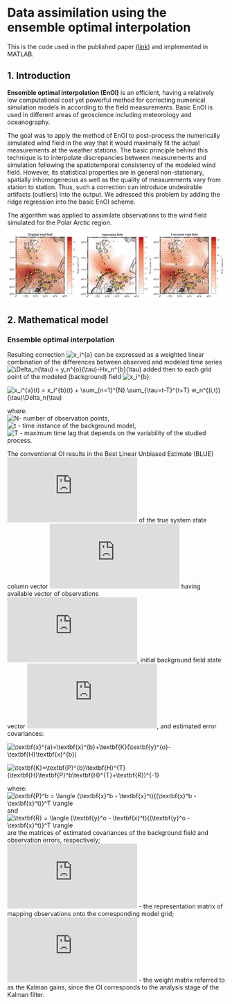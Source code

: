# Data assimilation using the ensemble optimal interpolation 

This is the code used in the published paper 
[(link)](https://pdf.sciencedirectassets.com/280203/1-s2.0-S1877050917X00185/1-s2.0-S1877050917324018/main.pdf?X-Amz-Security-Token=IQoJb3JpZ2luX2VjEOv%2F%2F%2F%2F%2F%2F%2F%2F%2F%2FwEaCXVzLWVhc3QtMSJHMEUCIF3HyEj4mBd52IK3zURu9duVe8bGG307y0ilSWDBO2ddAiEA8YWMCaHkavyyyVaCcua6nmxsMZWq7JQsa%2Fw7AU2c6G8qtAMIcxACGgwwNTkwMDM1NDY4NjUiDDnfD9In0KNUouQGkiqRA36VqpAJZXvfNnC2ooX6B8PC%2FVcZhkS82EMgsfgRTYEGqrZGqMJ%2BUKA3%2FlkbeJsoixCE1cl%2FijXhEJxehplFadwbJylGZm5Nt9K%2BFxRUYT%2BCEjv5MYX8Wz0mPvB4WSFERzd4TnN0wsXztgdlOaMMeM8m2RhvwyJa70Fg5irDeClgONDuHV6bjOtSy0WIhp8bywcijpx%2B5mVOs81FIAggaDlGS1EG27dlzncYLED8TMQqCp6cdii%2FRe66e%2FevpKgutDkG3ebvk4AabCkDDRlBgwTJXvCeB%2FzJAY%2Bua8mXWKerqnlqCEGob%2FJChxHY9aC3ZvbW3nvA7MXc3rujoNmxdlkjjaylk88QzwRzBvrvSjaZTntCCEZDh9Of9%2Fpq7lr2cfCkqFTDGYmOZYMqfplfQLD8jrTzjuuugWrUJvy3ou01SOFJ8EmzDPRHEItmIXPyg9PPXheAhGTT7FRyw5DtrX01cnF3whlPsbH1kQhW1mKvxpfBAVnm9QvPH0FihpnkrbRgLHCPmXQQQCvjySsX1E%2FvMMTN%2B%2FAFOusBmmVohI%2FZF8R416EzBvOm6g0TeWqMgrDSIP%2F1iDG031qdPQ%2B58sEPO4ttDvQO7YXO8bLEQFPcxFvB2CFWcHKNYDLygugpeaNRQARoR2naqL61BNI8EPS7%2FM4XXPJ3pDV39xnVyUwILuOXv2cGPZRZj3nPDB8lKRet48FweeRROVHAPwT%2Bg7UNvYhsUtKzqWcFi2YITM1SpBbzDGphk%2BfiM3x1k4tPmUfQVKKdiCX%2BIjuQ9WEgVFWXfTnm5Q3UntVB1%2Br7uBeGP9%2FahDQx03M9UAxm9vOLTSHAhIpcF1tTjv%2BJx6LzINzcAxblCw%3D%3D&X-Amz-Algorithm=AWS4-HMAC-SHA256&X-Amz-Date=20200115T112738Z&X-Amz-SignedHeaders=host&X-Amz-Expires=300&X-Amz-Credential=ASIAQ3PHCVTYSTT3PKHB%2F20200115%2Fus-east-1%2Fs3%2Faws4_request&X-Amz-Signature=11104111acd2c5b5bbde5995b14ea96773c4a68f5d1420f133a2769de3d96376&hash=ef367e610d7f5354ba7e1b7e81a829c78afed3f7f5b528b52e75465ee62a5945&host=68042c943591013ac2b2430a89b270f6af2c76d8dfd086a07176afe7c76c2c61&pii=S1877050917324018&tid=spdf-5612e98e-b063-4c91-a35b-d67c416c63ce&sid=c6eb608775fd5340483b0a5-04e8b0c018afgxrqb&type=client)
and implemented in MATLAB.

## 1. Introduction
 **Ensemble optimal interpolation (EnOI)** is an efficient, having a relatively low computational cost yet powerful
 method for correcting numerical simulation models in according to the field measurements. Basic EnOI is used in different areas 
 of geoscience including meteorology and oceanography. 
 
 The goal was to apply the method of EnOI to post-process the numerically simulated wind field in the way that it would maximally 
 fit the actual measurements at the weather stations. The basic principle behind this technique is to interpolate discrepancies 
 between measurements and simulation following the spatiotemporal consistency 
 of the modeled wind field. However, its statistical properties are in general non-stationary, spatially inhomogeneous 
 as well as the quality of measurements vary from station to station. 
 Thus, such a correction can introduce undesirable artifacts (outliers) into the output. We adressed this problem by 
 adding the ridge regression into the basic EnOI scheme.
 
 The algorithm was applied to assimilate observations to the wind field simulated for the Polar Arctic region.
 
![EnOI work example for Arctic](https://github.com/AntonGusarov/oi_fusion/blob/master/Fields.jpg)
 
 ## 2. Mathematical model
 
### Ensemble optimal interpolation

Resulting correction ![x_i^{a}](https://render.githubusercontent.com/render/math?math=x_i%5E%7Ba%7D) can be expressed as a weighted linear combination of the differences between observed and modeled time series 
![\Delta_n(\tau) = y_n^{o}(\tau)-Hx_n^{b}(\tau) ](https://render.githubusercontent.com/render/math?math=%5CDelta_n(%5Ctau)%20%3D%20y_n%5E%7Bo%7D(%5Ctau)-Hx_n%5E%7Bb%7D(%5Ctau)%20) added then to each grid point of the modeled (background) field ![x_i^{b}](https://render.githubusercontent.com/render/math?math=x_i%5E%7Bb%7D):

![x_i^{a}(t) = x_i^{b}(t) + \sum_{n=1}^{N} \sum_{\tau=t-T}^{t+T} w_n^{(i,t)}(\tau)\Delta_n(\tau)](https://render.githubusercontent.com/render/math?math=x_i%5E%7Ba%7D(t)%20%3D%20x_i%5E%7Bb%7D(t)%20%2B%20%5Csum_%7Bn%3D1%7D%5E%7BN%7D%20%5Csum_%7B%5Ctau%3Dt-T%7D%5E%7Bt%2BT%7D%20w_n%5E%7B(i%2Ct)%7D(%5Ctau)%5CDelta_n(%5Ctau))

where:\
![N](https://render.githubusercontent.com/render/math?math=N)- number of observation points,\
![t](https://render.githubusercontent.com/render/math?math=t) - time instance of the background model,\
![T](https://render.githubusercontent.com/render/math?math=T) - maximum time lag that depends on the variability of the studied process.

The conventional OI results in the Best Linear Unbiased Estimate (BLUE) ![equation](https://latex.codecogs.com/png.latex?%5Ctextbf%7Bx%7D%5E%7Ba%7D) of the true system state column vector 
![equation](https://latex.codecogs.com/png.latex?%5Ctextbf%7Bx%7D%5E%7Bt%7D) having available vector of observations ![equation](https://latex.codecogs.com/png.latex?%5Ctextbf%7By%7D%5E%7Bo%7D), 
initial background field state vector ![equation](https://latex.codecogs.com/png.latex?%5Ctextbf%7Bx%7D%5E%7Bb%7D), and estimated error covariances:

![\textbf{x}^{a}=\textbf{x}^{b}+\textbf{K}(\textbf{y}^{o}-\textbf{H}\textbf{x}^{b})](https://render.githubusercontent.com/render/math?math=%5Ctextbf%7Bx%7D%5E%7Ba%7D%3D%5Ctextbf%7Bx%7D%5E%7Bb%7D%2B%5Ctextbf%7BK%7D(%5Ctextbf%7By%7D%5E%7Bo%7D-%5Ctextbf%7BH%7D%5Ctextbf%7Bx%7D%5E%7Bb%7D))

![\textbf{K}=\textbf{P}^{b}\textbf{H}^{T}(\textbf{H}\textbf{P}^b\textbf{H}^{T}+\textbf{R})^{-1}](https://render.githubusercontent.com/render/math?math=%5Ctextbf%7BK%7D%3D%5Ctextbf%7BP%7D%5E%7Bb%7D%5Ctextbf%7BH%7D%5E%7BT%7D(%5Ctextbf%7BH%7D%5Ctextbf%7BP%7D%5Eb%5Ctextbf%7BH%7D%5E%7BT%7D%2B%5Ctextbf%7BR%7D)%5E%7B-1%7D)

where:\
![\textbf{P}^b = \langle (\textbf{x}^b - \textbf{x}^t){(\textbf{x}^b - \textbf{x}^t)}^T \rangle](https://render.githubusercontent.com/render/math?math=%5Ctextbf%7BP%7D%5Eb%20%3D%20%5Clangle%20(%5Ctextbf%7Bx%7D%5Eb%20-%20%5Ctextbf%7Bx%7D%5Et)%7B(%5Ctextbf%7Bx%7D%5Eb%20-%20%5Ctextbf%7Bx%7D%5Et)%7D%5ET%20%5Crangle) and ![\textbf{R} = \langle (\textbf{y}^o - \textbf{x}^t){(\textbf{y}^o - \textbf{x}^t)}^T \rangle](https://render.githubusercontent.com/render/math?math=%5Ctextbf%7BR%7D%20%3D%20%5Clangle%20(%5Ctextbf%7By%7D%5Eo%20-%20%5Ctextbf%7Bx%7D%5Et)%7B(%5Ctextbf%7By%7D%5Eo%20-%20%5Ctextbf%7Bx%7D%5Et)%7D%5ET%20%5Crangle) are the matrices of estimated covariances of the background field and observation errors, respectively;\
![equation](https://latex.codecogs.com/png.latex?%5Ctextbf%7BH%7D) - the representation matrix of mapping observations onto the corresponding model grid;\
![equation](https://latex.codecogs.com/png.latex?%5Cmathbf%7BK%7D) - the weight matrix referred to as the Kalman gains, since the OI corresponds to the analysis stage of the Kalman filter. 
